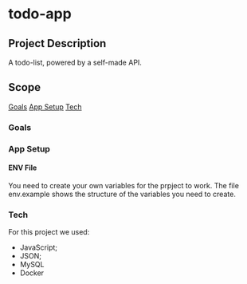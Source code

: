 # todo-app
## Project Description
A todo-list, powered by a self-made API.

## Scope
[Goals](#goals)
[App Setup](#app-setup)
[Tech](#tech)

### Goals

### App Setup
#### ENV File
You need to create your own variables for the prpject to work. The file env.example shows the structure of the variables you need to create.

### Tech
For this project we used:
- JavaScript;
- JSON;
- MySQL
- Docker